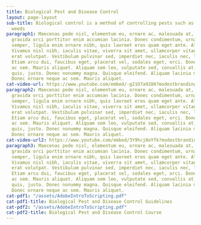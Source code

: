 ```yaml
---
title: Biological Pest and Disease Control
layout: page-layout
sub-title: Biological control is a method of controlling pests such as insects, mites,
  weeds
paragraph1: Maecenas pede nisl, elementum eu, ornare ac, malesuada at, erat. Proin
  gravida orci porttitor enim accumsan lacinia. Donec condimentum, urna non molestie
  semper, ligula enim ornare nibh, quis laoreet eros quam eget ante. Aliquam libero.
  Vivamus nisl nibh, iaculis vitae, viverra sit amet, ullamcorper vitae, turpis. Aliquam
  erat volutpat. Vestibulum pulvinar sed, imperdiet nec, iaculis nec, leo. Fusce odio.
  Etiam arcu dui, faucibus eget, placerat vel, sodales eget, orci. Donec ornare neque
  ac sem. Mauris aliquet. Aliquam sem leo, vulputate sed, convallis at, ultricies
  quis, justo. Donec nonummy magna. Quisque eleifend. Aliquam lacinia metus ut elit.
  Donec ornare neque ac sem. Mauris aliquet.
cat-video-url: https://www.youtube.com/embed/-g21O7a9280?modestbranding=1&autohide=1&showinfo=0&controls=0
paragraph2: Maecenas pede nisl, elementum eu, ornare ac, malesuada at, erat. Proin
  gravida orci porttitor enim accumsan lacinia. Donec condimentum, urna non molestie
  semper, ligula enim ornare nibh, quis laoreet eros quam eget ante. Aliquam libero.
  Vivamus nisl nibh, iaculis vitae, viverra sit amet, ullamcorper vitae, turpis. Aliquam
  erat volutpat. Vestibulum pulvinar sed, imperdiet nec, iaculis nec, leo. Fusce odio.
  Etiam arcu dui, faucibus eget, placerat vel, sodales eget, orci. Donec ornare neque
  ac sem. Mauris aliquet. Aliquam sem leo, vulputate sed, convallis at, ultricies
  quis, justo. Donec nonummy magna. Quisque eleifend. Aliquam lacinia metus ut elit.
  Donec ornare neque ac sem. Mauris aliquet.
cat-video-url2: https://www.youtube.com/embed/3Y9hcj0oYfk?modestbranding=1&autohide=1&showinfo=0&controls=0
paragraph3: Maecenas pede nisl, elementum eu, ornare ac, malesuada at, erat. Proin
  gravida orci porttitor enim accumsan lacinia. Donec condimentum, urna non molestie
  semper, ligula enim ornare nibh, quis laoreet eros quam eget ante. Aliquam libero.
  Vivamus nisl nibh, iaculis vitae, viverra sit amet, ullamcorper vitae, turpis. Aliquam
  erat volutpat. Vestibulum pulvinar sed, imperdiet nec, iaculis nec, leo. Fusce odio.
  Etiam arcu dui, faucibus eget, placerat vel, sodales eget, orci. Donec ornare neque
  ac sem. Mauris aliquet. Aliquam sem leo, vulputate sed, convallis at, ultricies
  quis, justo. Donec nonummy magna. Quisque eleifend. Aliquam lacinia metus ut elit.
  Donec ornare neque ac sem. Mauris aliquet.
cat-pdf1: "/assets/AdobeIntroToScripting.pdf"
cat-pdf1-title: Biological Pest and Disease Control Guidelines
cat-pdf2: "/assets/AdobeIntroToScripting.pdf"
cat-pdf2-title: Biological Pest and Disease Control Course
---
```


